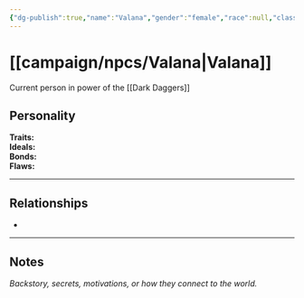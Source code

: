 ```yaml
---
{"dg-publish":true,"name":"Valana","gender":"female","race":null,"class":null,"level":null,"alignment":null,"background":"Guild Master of the dark daggers","role":"Guild Master","status":null,"current_location":"[[Baldur's Gate]]","affiliation":["[[campaign/factions/Dark Daggers\|Dark Daggers]]"],"first_appearance":"[[Velvet Veil]]","description":"Guild Master of the dark daggers","tags":["character","npc"],"permalink":"/campaign/npcs/valana/","dgPassFrontmatter":true,"noteIcon":"","created":"2025-10-26T10:42:44.478-07:00","updated":"2025-10-27T13:39:34.222-07:00"}
---
```


# [[campaign/npcs/Valana\|Valana]]
Current person in power of the [[Dark Daggers]]

## Personality
**Traits:**  
**Ideals:**  
**Bonds:**  
**Flaws:**  

---

## Relationships
- 

---

## Notes
*Backstory, secrets, motivations, or how they connect to the world.*